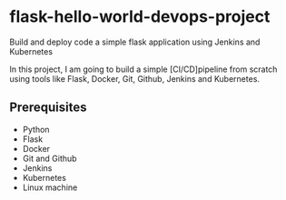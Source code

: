 # flask-hello-world-devops-project
Build and deploy code a simple flask application using Jenkins and Kubernetes
 
In this project, I am going to build a simple [CI/CD]pipeline from scratch using tools like Flask, Docker, Git, Github, Jenkins and Kubernetes.
 
## Prerequisites
 
* Python
* Flask
* Docker
* Git and Github
* Jenkins
* Kubernetes
* Linux machine
 


 

 




 
 


  
  



  





 

